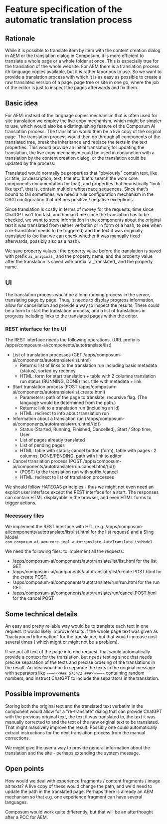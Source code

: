 # Feature specification of the automatic translation process

## Rationale

While it is possible to translate item by item with the content creation dialog in AEM or the translation dialog in
Composum, it is more efficient to translate a whole page or a whole folder at once. This is especially true for the
translation of the whole website. For AEM there is a translation process ith language copies available, but it is rather
laborious to use. So we want to provide a translation process with which it is as easy as possible to create a raw
translated version of a page, page tree or site in one go, where the job of the editor is just to inspect the pages
afterwards and fix them.

## Basic idea

For AEM: instead of the language copies mechanism that is often used for site translation we employ the live copy
mechanism, which might be simpler to use, which would also be a distinguishing feature of the Composum AI translation
process. The translation would then be a live copy of the original page. The translation process would then go through
all components of the translated tree, break the inheritance and replace the texts in the text properties. This would
provide an initial translation; for updating the translation, the live copy mechanism could be used in conjunction with
a translation by the content creation dialog, or the translation could be updated by the process.

Translated would normally be properties that "obviously" contain text, like jcr:title, jcr:description, text, title
etc. (Let's search the wcm core components documentation for that), and properties that heuristically "look like text",
that is, contain multiple whitespace sequences. Since that's bound to fail sometimes, we need a rule configuration
mechanism in the OSGI configuration that defines positive / negative exceptions.

Since translation is costly in terms of money for the requests, time since ChatGPT isn't too fast, and human time since
the translation has to be checked, we want to store information in the components about the original text it was
translated from (either verbatim or in form of a hash, to see when a re-translation needs to be triggered)
and the text it was originally translated to (so that we can check whether it was manually fixed afterwards, possibly
also as a hash).

We save property values : the property value before the translation is saved with prefix `ai_original_` and the
property name, and the property value after the translation is saved with prefix `ai_translated_ and the property name.

## UI

The translation process would be a long running process in the server, translating page by page. Thus, it needs to
display progress information, allow for cancellation and provide a way to inspect the results. There could be a form to
start the translation process, and a list of translations in progress including links to the translated pages within the
editor.

### REST interface for the UI

The REST interface needs the following operations. (URL prefix is /apps/composum-ai/components/autotranslate/list)

- List of translation processes (GET /apps/composum-ai/components/autotranslate/list.html)
    - Returns: list of links to the translation run including basic metadata (status), sorted by recency
    - HTML: form for start translation + table with 2 columns translation run status (RUNNING, DONE) incl. title with
      metadata + link
- Start translation process (POST /apps/composum-ai/components/autotranslate/list.create.html)
    - Parameters: path of the page to translate, recursive flag. (The language would be determined from the path.)
    - Returns: link to a translation run (including an id)
    - HTML: redirect to info about translation run
- Information about a translation run (/apps/composum-ai/components/autotranslate/run.html/{id})
    - Status (Started, Running, Finished, Cancelled), Start / Stop time, User
    - List of pages already translated
    - List of pending pages
    - HTML: table with status; cancel button (form), table with pages : 2 columns, DONE/PENDING, path with link to
      editor
- Cancel translation process (POST /apps/composum-ai/components/autotranslate/run.cancel.html/{id})
    - (POST) to the translation run with suffix /cancel
    - HTML: redirect to list of translation processes

We should follow HATEOAS principles - thus we might not even need an explicit user interface except the REST interface
for a start. The responses can contain HTML displayable in the browser, and even HTML forms to trigger actions.

### Necessary files

We implement the REST interface with HTL (e.g. /apps/composum-ai/components/autotranslate/list/list.html for the list
request)
and a Sling Model
`com.composum.ai.aem.core.impl.autotranslate.AutoTranslateListModel`

We need the following files: to implement all the requests:

- /apps/composum-ai/components/autotranslate/list/list.html for the list GET
- /apps/composum-ai/components/autotranslate/list/create.POST.html for the create POST.
- /apps/composum-ai/components/autotranslate/run/run.html for the run GET
- /apps/composum-ai/components/autotranslate/run/cancel.POST.html for the cancel POST

## Some technical details

An easy and pretty reliable way would be to translate each text in one request. It would likely improve results if the
whole page text was given as "background information" for the translation, but that would increase cost several times (
which might or might not be a problem).

If we put all text of the page into one request, that would automatically provide a context for the translation, but
needs testing since that needs precise separation of the texts and precise ordering of the translations in the result.
An idea would be to separate the texts in the original message with separators like `===<<<### 573472 ###>>>===`
containing random numbers, and instruct ChatGPT to include the separators in the translation.

## Possible improvements

Storing both the original text and the translated text verbatim in the component would allow for a "re-translate"
dialog that can provide ChatGPT with the previous original text, the text it was translated to, the text it was manually
corrected to and the text of the new original text to be translated. That might massively improve the result. Possibly
one could automatically extract instructions for the next translation process from the manual corrections.

We might give the user a way to provide general information about the translation and the site - perhaps extending the
system message.

## Open points

How would we deal with experience fragments / content fragments / image alt texts? A live copy of these would change the
path, and we'd need to update the path in the translated page. Perhaps there is already an AEM mechanism so that e.g.
one experience fragment can have several languages.

Composum would work quite differently, but that will be an afterthought after a POC for AEM.
